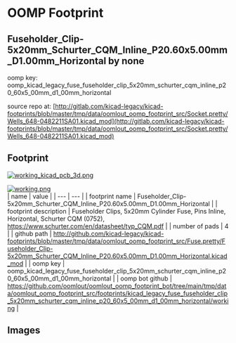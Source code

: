 # OOMP Footprint  
## Fuseholder_Clip-5x20mm_Schurter_CQM_Inline_P20.60x5.00mm_D1.00mm_Horizontal  by none  
  
oomp key: oomp_kicad_legacy_fuse_fuseholder_clip_5x20mm_schurter_cqm_inline_p20_60x5_00mm_d1_00mm_horizontal  
  
source repo at: [http://gitlab.com/kicad-legacy/kicad-footprints/blob/master/tmp/data/oomlout_oomp_footprint_src/Socket.pretty/Wells_648-0482211SA01.kicad_mod](http://gitlab.com/kicad-legacy/kicad-footprints/blob/master/tmp/data/oomlout_oomp_footprint_src/Socket.pretty/Wells_648-0482211SA01.kicad_mod)  
## Footprint  
  
[![working_kicad_pcb_3d.png](working_kicad_pcb_3d_600.png)](working_kicad_pcb_3d.png)  
  
[![working.png](working_600.png)](working.png)  
| name | value | 
| --- | --- | 
| footprint name | Fuseholder_Clip-5x20mm_Schurter_CQM_Inline_P20.60x5.00mm_D1.00mm_Horizontal | 
| footprint description | Fuseholder Clips, 5x20mm Cylinder Fuse, Pins Inline, Horizontal, Schurter CQM (0752), https://www.schurter.com/en/datasheet/typ_CQM.pdf | 
| number of pads | 4 | 
| github path | http://github.com/kicad-legacy/kicad-footprints/blob/master/tmp/data/oomlout_oomp_footprint_src/Fuse.pretty/Fuseholder_Clip-5x20mm_Schurter_CQM_Inline_P20.60x5.00mm_D1.00mm_Horizontal.kicad_mod | 
| oomp key | oomp_kicad_legacy_fuse_fuseholder_clip_5x20mm_schurter_cqm_inline_p20_60x5_00mm_d1_00mm_horizontal | 
| oomp bot github | https://github.com/oomlout/oomlout_oomp_footprint_bot/tree/main/tmp/data/oomlout_oomp_footprint_src/footprints/kicad_legacy_fuse_fuseholder_clip_5x20mm_schurter_cqm_inline_p20_60x5_00mm_d1_00mm_horizontal/working | 
## Images  
